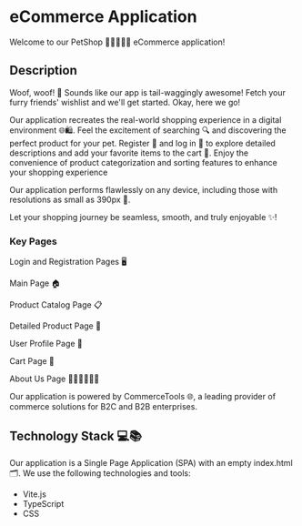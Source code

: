 # eCommerce Application

Welcome to our PetShop 🐶🐱🐰🐹🦜 eCommerce application!

## Description

Woof, woof! 🐾 Sounds like our app is tail-waggingly awesome! Fetch your furry friends' wishlist and we'll get started. Okay, here we go!

Our application recreates the real-world shopping experience in a digital environment 🌐🛍️. Feel the excitement of searching 🔍 and discovering the perfect product for your pet. Register 📝 and log in 🔐 to explore detailed descriptions and add your favorite items to the cart 🛒. Enjoy the convenience of product categorization and sorting features to enhance your shopping experience

Our application performs flawlessly on any device, including those with resolutions as small as 390px 📲.

Let your shopping journey be seamless, smooth, and truly enjoyable ✨!

### Key Pages

Login and Registration Pages 🖥️

Main Page 🏠

Product Catalog Page 📋

Detailed Product Page 🔎

User Profile Page 👤

Cart Page 🛒

About Us Page 🙋‍♂️🙋‍♂️🙋‍♀️

Our application is powered by CommerceTools 🌐, a leading provider of commerce solutions for B2C and B2B enterprises.

## Technology Stack 💻📚

Our application is a Single Page Application (SPA) with an empty index.html 🗂️. We use the following technologies and tools:

- Vite.js
- TypeScript
- CSS
